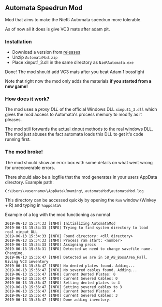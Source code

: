 ## Automata Speedrun Mod
Mod that aims to make the NieR: Automata speedrun more tolerable.

As of now all it does is give VC3 mats after adam pit.

### Installation
* Download a version from [releases](https://github.com/jackalstomper/AutomataSpeedrunMod/releases/latest)
* Unzip `AutomataMod.zip`
* Place xinput1_3.dll in the same directory as `NieRAutomata.exe`

Done! The mod should add VC3 mats after you beat Adam 1 bossfight

Note that right now the mod only adds the materials **if you started from a new game!**

### How does it work?
The mod uses a *proxy DLL* of the official Windows DLL `xinput1_3.dll` which gives the mod access to Automata's process memory to modify as it pleases.

The mod still forwards the actual xinput methods to the real windows DLL. The mod just abuses the fact automata loads this DLL to get it's code running first.


### The mod broke!
The mod should show an error box with some details on what went wrong for unrecoverable errors.

There should also be a logfile that the mod generates in your users AppData directory. Example path:
```
C:\Users\<username>\AppData\Roaming\.automataMod\automataMod.log
```

This directory can be accessed quickly by opening the `Run` window (Winkey + R) and typing in `%appdata%`

Example of a log with the mod functioning as normal
```plain
2019-06-13 15:34:33 [INFO] Initializing AutomataMod
2019-06-13 15:34:33 [INFO] Trying to find system directory to load real xinput DLL
2019-06-13 15:34:33 [INFO] Found directory: <dll directory>
2019-06-13 15:34:33 [INFO] Process ram start: <number>
2019-06-13 15:34:33 [INFO] Assigning procs
2019-06-13 15:36:31 [INFO] Detected we need to change savefile name. Changing.
2019-06-13 15:36:47 [INFO] Detected we are in 58_AB_BossArea_Fall. Giving VC3 inventory
2019-06-13 15:36:47 [INFO] No dented plates found. Adding...
2019-06-13 15:36:47 [INFO] No severed cables found. Adding...
2019-06-13 15:36:47 [INFO] Current Dented Plates: 0
2019-06-13 15:36:47 [INFO] Current Severed Cables: 0
2019-06-13 15:36:47 [INFO] Setting dented plates to 4
2019-06-13 15:36:47 [INFO] Setting severed cables to 3
2019-06-13 15:36:47 [INFO] Current Dented Plates: 4
2019-06-13 15:36:47 [INFO] Current Severed Cables: 3
2019-06-13 15:36:47 [INFO] Done adding inventory.
```